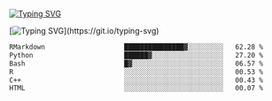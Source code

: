 [![Typing SVG](https://readme-typing-svg.demolab.com?font=Fira+Code&duration=1&pause=1000&center=true&vCenter=true&width=435&lines=Ivy+Streeter)](https://git.io/typing-svg)

[![Typing SVG](https://readme-typing-svg.demolab.com?font=Fira+Code&pause=1000&center=true&width=435&lines=Hello%2C+nice+to+meet+you!;I+am+a+researcher+in+biotech.;I+am+interested+in+bioinformatics.;I+am+self-taught+and+love+learning.;Feel+free+to+reach+out!)](https://git.io/typing-svg)
<!--START_SECTION:waka-->

```txt
RMarkdown                    ███████████████▓░░░░░░░░░   62.28 %
Python                       ██████▓░░░░░░░░░░░░░░░░░░   27.20 %
Bash                         █▓░░░░░░░░░░░░░░░░░░░░░░░   06.57 %
R                            ░░░░░░░░░░░░░░░░░░░░░░░░░   00.53 %
C++                          ░░░░░░░░░░░░░░░░░░░░░░░░░   00.43 %
HTML                         ░░░░░░░░░░░░░░░░░░░░░░░░░   00.07 %
```

<!--END_SECTION:waka-->
